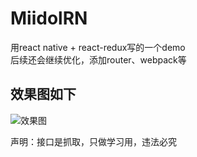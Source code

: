 # MiidolRN
用react native + react-redux写的一个demo<br/>
后续还会继续优化，添加router、webpack等
## 效果图如下
![效果图](http://7xqg0d.com1.z0.glb.clouddn.com/blog/MiidolRN.gif)

声明：接口是抓取，只做学习用，违法必究
